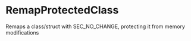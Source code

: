 # RemapProtectedClass
Remaps a class/struct with SEC_NO_CHANGE, protecting it from memory modifications
